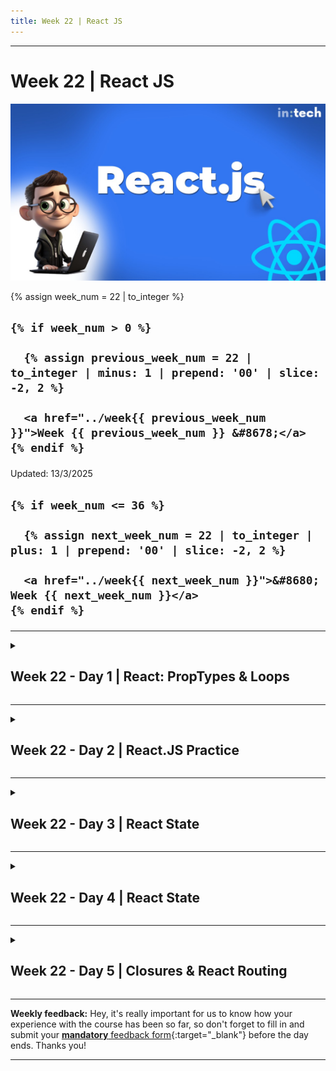 ```yaml
---
title: Week 22 | React JS
---
```


<hr class="mb-0">

<h1 id="{{ Week 22-React JS | slugify }}">
  <span class="week-prefix">Week 22 |</span> React JS
</h1>

<img src="assets/React.js.jpg" />

<div class="week-controls">

  {% assign week_num = 22 | to_integer %}

  <h2 class="week-controls__previous_week">

    {% if week_num > 0 %}

      {% assign previous_week_num = 22 | to_integer | minus: 1 | prepend: '00' | slice: -2, 2 %}

      <a href="../week{{ previous_week_num }}">Week {{ previous_week_num }} &#8678;</a>
    {% endif %}

  </h2>

  <span>Updated: 13/3/2025</span>

  <h2 class="week-controls__next_week">

    {% if week_num <= 36 %}

      {% assign next_week_num = 22 | to_integer | plus: 1 | prepend: '00' | slice: -2, 2 %}

      <a href="../week{{ next_week_num }}">&#8680; Week {{ next_week_num }}</a>
    {% endif %}

  </h2>

</div>

---

<!-- Week 22 - Day 1 | React: PropTypes & Loops -->
<details markdown="1">
  <summary>
    <h2>
      <span class="summary-day">Week 22 - Day 1</span> | React: PropTypes & Loops</h2>
  </summary>

### Schedule

  - **Watch the lectures**
  - **Study the suggested material**
  - **Practice on the topics and share your questions**

### Study Plan

  Your instructor will share the video lectures with you. Here are the topics covered:

  - **Part 1:** Video highlights (thanks to Aris Giotis ❤️):
    - `npm install` and npm packages 03:03
    - Lazy loading for `imports` 05:17
    - Importing local files 08:26
    - Importing npm packages 09:21
    - The `package.json` file: 10:44
    - The `npm init -y` command: 12:15
    - The `node_modules` folder: 15:47
    - The `npm install -g` command: 17:57
    - About dependencies: 25:15
    - CSS import: 30:32
    - Question: .gitignore file: 35:11
    - `node_modules` is a local thing: 35:45
    - Inject 2 React apps to the same codebase: 37:25

  - **Part 2:** Video highlights (thanks to Aris Giotis ❤️):
    - 3rd party package: tailwind CSS: 00:11
    - Importing Tailwind via CDN: 06:11
    - Importing Tailwind via `npx tailwindcss init -p`: 17:54
    - Exercise: 56:33

  You can find the lecture code [here](https://github.com/in-tech-gration/WDX-180/tree/main/curriculum/week22/assets/day01/code){:target="_blank"}

  **Lecture Notes & Questions:**

  - **Questions**  
    - What does the **-p** flag in **npx tailwindcss init --help** do?  
      - Instead of relying on ChatGPT, you can check the tool’s own documentation: running **npx tailwindcss init --help** produces the following help info: **-p, --postcss => Initialize a `postcss.config.js` file**  
    - `<span onClick={()=> activateVideo()}></span> vs <span onClick={activateVideo}></span>`  

  - **Resources**
    - [VSCode HTML to JSX Extension](https://marketplace.visualstudio.com/items?itemName=riazxrazor.html-to-jsx){:target="_blank"}  
    - Try the [UUID package](https://www.npmjs.com/package/uuid){:target="_blank"} for creating unique IDs  
    - Popular CSS libraries:  
      - Bootstrap  
      - Tailwind  
        - Install Tailwind in a React Vite app: [https://tailwindcss.com/docs/guides/vite](https://tailwindcss.com/docs/guides/vite){:target="_blank"}  
    - [Convert JSX to JavaScript](https://infoheap.com/online-react-jsx-to-javascript/){:target="_blank"}  
    - **PropTypes**:   
      - [Example from the old docs](https://legacy.reactjs.org/docs/typechecking-with-proptypes.html){:target="_blank"} / [prop-types package](https://www.npmjs.com/package/prop-types){:target="_blank"}  
      - The new docs recommend that you prefer TypeScript instead of PropTypes for type checking, but sometimes you might not want to use TS, so PropTypes is a good alternative  
    - **SPA: Single Page Application**  
      - One HTML file (to rule them all), and a React app running on this HTML page, which can have thousands of virtual pages.  
    - **JS: Importing Modules** (JS files)  
      - **CommonJS** syntax: `module.exports = ...`, `require("./lib.js")`  
      - **JS Modules**: `export`, `import` (*lazy loading version of import)  
        - Lazy loading aka load-on-demand  
      - A) `import Component from "./path/subfolder/localfile.js"` (local imports)  
      - b) `import React from "react"` (npm package <= npm install)  
      - Creating a `package.json` (recipe), `dependencies` (ingredients)  
      - Quickly create a basic `package.json`, using the `npm init -y`  
        - Start installing module/packages  
        - `npm install colors` => downloads the package and stores it in the ingredients folder, aka `node_modules`  
      - `npm install -g colors` => download the package in the global `node_modules` => Downloaded to `node_modules/colors`  
      - **The `node_modules` is a local thing. You should NEVER upload it anywhere**, `GitHub`, `npmjs`, `server`. You share dependencies (node_modules) through the `package.json`. When `npm install` is run, it reads the `package.json` and downloads all the `dependencies` and `devDependencies`.  
    - 🤓[**Developer’s Lorem Ipsum generator**](https://developer-ipsum.netlify.app/){:target="_blank"}

  - **Study / Practice**

    - [Read all about rendering lists](https://react.dev/learn/rendering-lists#rules-of-keys){:target="_blank"} in React and **what to watch out** for  
    - When colors play an important part in your app, take into consideration color deficiencies (A11y 101)  
    - **Try installing Bootstrap on a Vite React project**  
    - **Why not supplying PropTypes for BlogPost?**

<!-- Summary -->

### Exercises

  - Complete the `Twitter React Coding Challenge`
    - **Convert this [HTML app](https://github.com/in-tech-gration/WDX-180/blob/main/curriculum/week22/assets/day01/exercises/Twitter.Clone.html){:target="_blank"} into a React (Twitter clone)**  
      - **Extra step, loop over and display the ‘Who to follow’ and ‘trends’ section**

  **IMPORTANT:** Make sure to complete all the tasks found in the **daily Progress Sheet** and update the sheet accordingly. Once you've updated the sheet, don't forget to `commit` and `push`. The progress draft sheet for this day is: **/user/week22/progress/progress.draft.w22.d01.csv**

  You should **NEVER** update the `draft` sheets directly, but rather work on a copy of them according to the instructions [found here](../modules/curriculum/progress_workflow.md).


<!-- Extra Resources -->

<!-- Sources and Attributions -->
  
</details>

<hr class="mt-1">

<!-- Week 22 - Day 2 | React.JS Practice -->
<details markdown="1">
  <summary>
    <h2>
      <span class="summary-day">Week 22 - Day 2</span> | React.JS Practice</h2>
  </summary>

### Schedule

  - **Study the suggested material**
  - **Practice on the topics and share your questions**

### Study Plan

  Here's the recommended plan for today: move straight to the [Exercises](#exercises) section below and start practicing your React skills and earn some Reactive atom ⚛️ points!

<!-- Summary -->

### Exercises

  - **10 x ⚛️**: Start a React Vite project from scratch and connect it to a GitHub repository.
  - **10 x ⚛️**: Enable Tailwind by following the guide here: [https://tailwindcss.com/docs/guides/vite](https://tailwindcss.com/docs/guides/vite){:target="_blank"}
  - **5 x ⚛️**: Install the [handy VSCode extension](https://marketplace.visualstudio.com/items?itemName=riazxrazor.html-to-jsx){:target="_blank"} that converts copy-pasted HTML to JSX
  - **5 x ⚛️**: Install [prop-types package](https://www.npmjs.com/package/prop-types){:target="_blank"}
  - **30 x ⚛️**: Start moving the code from the [Twitter HTML clone](https://raw.githubusercontent.com/in-tech-gration/WDX-180/refs/heads/main/curriculum/week22/assets/day01/exercises/Twitter.Clone.html){:target="_blank"} to your JSX app.

  - Bonus points: 
    - **10 x ⚛️**: Each Tweet should not be repeated. There should be a `<Tweet />` Component that you will loop over (create an Array of tweet objects and use that).
    - **10 x ⚛️**: Ideally, you should have a strict check on the PropTypes of the `<Tweet />` component
    - **10 x ⚛️**: Each Trend should ideally be a single Component (with its own `propTypes`) that repeats based on a loop
    - **10 x ⚛️**: Each Follower should ideally be a single Component (with its own `propTypes`) that repeats based on a loop

  **IMPORTANT:** Make sure to complete all the tasks found in the **daily Progress Sheet** and update the sheet accordingly. Once you've updated the sheet, don't forget to `commit` and `push`. The progress draft sheet for this day is: **/user/week22/progress/progress.draft.w22.d02.csv**

  You should **NEVER** update the `draft` sheets directly, but rather work on a copy of them according to the instructions [found here](../modules/curriculum/progress_workflow.md).


<!-- Extra Resources -->

<!-- Sources and Attributions -->
  
</details>

<hr class="mt-1">

<!-- Week 22 - Day 3 | React State -->
<details markdown="1">
  <summary>
    <h2>
      <span class="summary-day">Week 22 - Day 3</span> | React State</h2>
  </summary>

### Schedule

  - **Watch the lectures**
  - **Study the suggested material**
  - **Practice on the topics and share your questions**

### Study Plan

  Your instructor will share the video lectures with you. Here are the topics covered:

  - **Part 1:** DOM, VirtualDOM and State in React
  - **Part 2:** Rendering Components and useState

  You can find the lecture code [here](https://github.com/in-tech-gration/WDX-180/tree/main/curriculum/week22/assets/day03/code){:target="_blank"}

  Lecture diagrams and animations are found [here](https://github.com/in-tech-gration/WDX-180/tree/main/curriculum/week22/assets/day03/diagrams){:target="_blank"}

  **Lecture Notes & Questions:**

  - **Questions**  
    - Is the state setter async?  
      - Yes, it is, but in a React-async way. Not in a Promise way.  
        - Don’t do: **await setState().**

  **References & Resources:**

  - **Hooks:**  
    - A set of functions that have the “use” prefix  
    - Hooks are used with Functional Components  
      - Hooks should NOT be called outside of a functional Component  
  - **State:**  
    - Stateless apps/components (no state)  
    - Stateful apps/components (some sort of state)  
    -   How to define a state in a React Component:  
      - 1) Import and call `useState( “someOptionalInitialValue” );`  
      - 2) Destructure the result of useState into **getter** and **setter**: `const [ counter, setCounter ] = useState(0);`  
    - Whenever the state setter updates the state, React reacts and renders the Component (calls the Component function again with the new state value)  
    - **React state values RETAIN their values across re-renders**  
    - **Normal variables DO NOT RETAIN their values across re-renders**  
  - **Events in React:**  
    - Event are only available on HTML elements  
      - 1) We pick an HTML element  
      - 2) We add an attribute in the form of *onEventName: onClick, onSubmit, onBlur, onChange, onInput, etc.*  
        - Note: In native DOM we use all lowercase: onclick, onsubmit, onblur attributes.

<!-- Summary -->

### Exercises

  - **Implement a UK/Turkey traffic light:**  
    - Red => Orange => Green => Orange => Red  
  - Implement a Traffic Light state using an Array and the **Modulus % operator**  
    - [Study](https://www.youtube.com/watch?app=desktop&v=MrTtsX2Wg9Q){:target="_blank"}  
  - **Implement a Traffic Light that automatically changes** state after x amount of seconds

  **IMPORTANT:** Make sure to complete all the tasks found in the **daily Progress Sheet** and update the sheet accordingly. Once you've updated the sheet, don't forget to `commit` and `push`. The progress draft sheet for this day is: **/user/week22/progress/progress.draft.w22.d03.csv**

  You should **NEVER** update the `draft` sheets directly, but rather work on a copy of them according to the instructions [found here](../modules/curriculum/progress_workflow.md).


<!-- Extra Resources -->

<!-- Sources and Attributions -->
  
</details>

<hr class="mt-1">

<!-- Week 22 - Day 4 | React State -->
<details markdown="1">
  <summary>
    <h2>
      <span class="summary-day">Week 22 - Day 4</span> | React State</h2>
  </summary>

### Schedule

  - **Study the suggested material**
  - **Practice on the topics and share your questions**

### Study Plan

  Here's the recommended schedule for today:

  ```js
  const [ studyA, setStudyA ] = useState("https://react.dev/learn/state-a-components-memory");
  const [ studyB, setStudyB ] = useState("https://react.dev/reference/react/useState");

  const [ practiceA, setPracticeA ] = useState("Complete the Traffic Light exercise (manual state transition)");
  const [ practiceB, setPracticeB ] = useState("Complete the Traffic Light exercise (automatic (timer-based) state transition)");
  ```

  - Remember the (React) rule: **State updates ===> Component re-renders**  
    - State updates via the `useState` setter function: `const [ getter, setter ] = useState();`

<!-- Summary -->

<!-- Exercises -->

<!-- Extra Resources -->

<!-- Sources and Attributions -->
  
</details>

<hr class="mt-1">

<!-- Week 22 - Day 5 | Closures & React Routing -->
<details markdown="1">
  <summary>
    <h2>
      <span class="summary-day">Week 22 - Day 5</span> | Closures & React Routing</h2>
  </summary>

### Schedule

  - **Watch the lectures**
  - **Study the suggested material**
  - **Practice on the topics and share your questions**

### Study Plan

  Your instructor will share the video lectures with you. Here are the topics covered:

  - **Part 1:** Video highlights (thanks to Aris Giotis ❤️):
    - Q&A: Dates, timezones, setTimeout & setInterval
    - Accessing previous and next State
    - Cycling through values and the Modulo % operator
    - Closures
    - Debugging
    - Tracking Component re-rendering

  - **Part 2:** Video highlights (thanks to Aris Giotis ❤️):
    - Closures and stale State
    - Routing, a high-level overview

  You can find the lecture code [here](https://github.com/in-tech-gration/WDX-180/tree/main/curriculum/week22/assets/day05/code){:target="_blank"}

  **Lecture Notes & Questions:**

  - **Questions**  
    - **Is there a case where we need to clear an interval or timer?**  
      - Yes.(*we need to know about useEffect) When the Component that uses or displays the timer is removed from the page. Or when we want the interval to stop at some particular value.  
    - **How to (1) parse date (2) from an array with (3) objects in (4) React and use (5) Proptypes date requirement:**  
      - 1) Check the MDN docs for the `Date` object  
        - Converting a Date object to a string (toJSON())  
        - Converting a Date string back into an object  
        - How to work with Date objects and the `<input type=”date” value=”string”>`  
      - 2) Learn how to loop, iterate or access elements from an Array  
      - 3) Becoming familiar with manipulation objects  
      - 4) React is JS. Keep in mind the rules of React (render, re-render, state, normal variables vs state variables) and think how they interact with JS rules.  
      - 5) Check the prop-types docs for the proper type. Is there a Date type, PropTypes.date.required?  
    - How to use `setInterval` and `setTimeout` in React*  
      - Things to remember about `window.setInterval` and `window.setTimeout` are:  
        - Async (but **NOT promises**)  
          - `await setTimeout()` <= NO NO NO  
          - Idea: try to turn them into promise-based functions  
        - There are counterparts that clear both of them: *clearInterval* and *clearTimeout*  
        - React complicates matters through the re-rendering  
    - How to cycle through (roughly loop over, go through, iterate **again and again**) values without an use of an array  
      - **Learn more about the % modulo operator and how it can be used in “cycles”**  
      - A switch statement  
      - An object  
      - A single variable that conditionally gets assigned different values  
      - Iterables*  
    - [**React will put your updater function in a queue and re-render your component**](https://react.dev/reference/react/useState#setstate-parameters){:target="_blank"}  

  - **Tips**  
    - **If you want different instances of a Component to share the same state, you will have to move the state to a parent Component**

  **References & Resources:**

  > "You can pass the next state directly, or a function that calculates it from the previous state: setAge(a => a + 1);"



  ~ [Source](https://react.dev/reference/react/useState#setstate-caveats){:target="_blank"}

  - **State rule #1: (!!!)**  
    - **NEVER directly update or modify the state variables:**  
      - **const [ counter, setCounter ] = useState(0);**  
      - **NEVER EVER: counter = counter + 1, counter++**   
  - **Render:**  
    - **Rule:** When the state of a Component changes, React will trigger a re-render (executed the Component function again)  
    - **Subrule:** All the child Components of the parent Component will re-render also (by default)  
    - Note: rendering does NOT imply Real DOM repainting!  
  - **Closures**  
    - When you calculate 43*5, you store 43 and 5, process, respond (return) 215 and then your brain “garbage collects” aka discards the 43 and  5 values.  
  - [Let’s build a React from scratch](https://geekpaul.medium.com/lets-build-a-react-from-scratch-part-1-virtualdom-and-renderer-14f4f716de62){:target="_blank"}  
  - [Deconstructing React - Tejas Kumar](https://www.youtube.com/watch?v=eTcyOCd6v1c){:target="_blank"}  
  - [history.replaceState Browser API (vanilla JS)](https://developer.mozilla.org/en-US/docs/Web/API/History/replaceState){:target="_blank"}  
  - [**React Router DOM**](https://reactrouter.com/en/main){:target="_blank"} **(The most popular React library for your production routing needs)**

<!-- Summary -->

<!-- Exercises -->

### Extra Resources

  ---



  _Photo by []()_


<!-- Sources and Attributions -->
  
</details>


<hr class="mt-1">

**Weekly feedback:** Hey, it's really important for us to know how your experience with the course has been so far, so don't forget to fill in and submit your [**mandatory** feedback form](https://forms.gle/S6Zg3bbS2uuwsSZF9){:target="_blank"} before the day ends. Thanks you!



---

<!-- COMMENTS: -->
<script src="https://utteranc.es/client.js"
  repo="in-tech-gration/WDX-180"
  issue-term="pathname"
  theme="github-dark"
  crossorigin="anonymous"
  async>
</script>